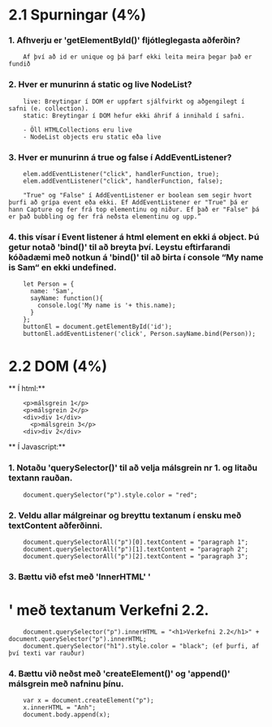 ﻿# 2.1 Spurningar (4%)

### 1. Afhverju er 'getElementById()' fljótleglegasta aðferðin?

        Af því að id er unique og þá þarf ekki leita meira þegar það er fundið

### 2. Hver er munurinn á static og live NodeList?

        live: Breytingar í DOM er uppfært sjálfvirkt og aðgengilegt í safni (e. collection).
        static: Breytingar í DOM hefur ekki áhrif á innihald í safni.

        - Öll HTMLCollections eru live
        - NodeList objects eru static eða live

### 3. Hver er munurinn á true og false í AddEventListener?
        elem.addEventListener("click", handlerFunction, true);
        elem.addEventListener("click", handlerFunction, false);

        "True" og "False" í AddEventListener er boolean sem segir hvort þurfi að grípa event eða ekki. Ef AddEventListener er "True" þá er hann Capture og fer frá top elementinu og niður. Ef það er "False" þá er það bubbling og fer frá neðsta elementinu og upp.”

### 4. this vísar í Event listener á html element en ekki á object. Þú getur notað 'bind()' til að breyta því. Leystu eftirfarandi kóðadæmi með notkun á 'bind()' til að birta í console “My name is Sam“ en ekki undefined.

        let Person = {
          name: 'Sam',
          sayName: function(){
            console.log('My name is '+ this.name);
          }
        };
        buttonEl = document.getElementById('id');
        buttonEl.addEventListener('click', Person.sayName.bind(Person));



# 2.2 DOM (4%)
** Í html:**

        <p>málsgrein 1</p>
        <p>málsgrein 2</p>
        <div>div 1</div>
          <p>málsgrein 3</p>
        <div>div 2</div>

** Í Javascript:**

### 1. Notaðu 'querySelector()' til að velja málsgrein nr 1. og litaðu textann rauðan.

        document.querySelector("p").style.color = "red";

### 2. Veldu allar málgreinar og breyttu textanum í ensku með textContent aðferðinni.

        document.querySelectorAll("p")[0].textContent = "paragraph 1";
        document.querySelectorAll("p")[1].textContent = "paragraph 2";
        document.querySelectorAll("p")[2].textContent = "paragraph 3";

### 3. Bættu við efst með 'InnerHTML' '<h1>' með textanum Verkefni 2.2.

        document.querySelector("p").innerHTML = "<h1>Verkefni 2.2</h1>" + document.querySelector("p").innerHTML;
        document.querySelector("h1").style.color = "black"; (ef þurfi, af því texti var rauður)

### 4. Bættu við neðst með 'createElement()' og 'append()' málsgrein með nafninu þínu.

        var x = document.createElement("p");
        x.innerHTML = "Anh";
        document.body.append(x);